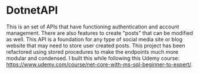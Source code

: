 # DotnetAPI

This is an set of APIs that have functioning authentication and account management. There are also features to create "posts" that can be modified as well. This API is a foundation for any type of social media site or blog website that may need to store user created posts.
This project has been refactored using stored procedures to make the endpoints much more modular and condensed. I built this while following this Udemy course: https://www.udemy.com/course/net-core-with-ms-sql-beginner-to-expert/. 
